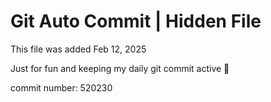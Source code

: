 # Git Auto Commit | Hidden File

This file was added Feb 12, 2025

Just for fun and keeping my daily git commit active 🤪

commit number: 520230

